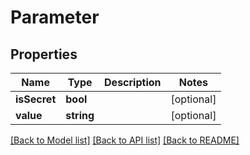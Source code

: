 # Parameter

## Properties
Name | Type | Description | Notes
------------ | ------------- | ------------- | -------------
**isSecret** | **bool** |  | [optional] 
**value** | **string** |  | [optional] 

[[Back to Model list]](../README.md#documentation-for-models) [[Back to API list]](../README.md#documentation-for-api-endpoints) [[Back to README]](../README.md)


